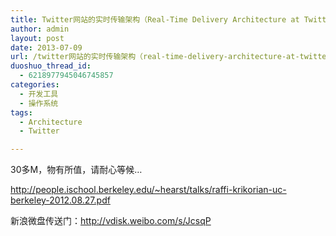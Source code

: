 ```yaml
---
title: Twitter网站的实时传输架构（Real-Time Delivery Architecture at Twitter）
author: admin
layout: post
date: 2013-07-09
url: /twitter网站的实时传输架构（real-time-delivery-architecture-at-twitter）/
duoshuo_thread_id:
  - 6218977945046745857
categories:
  - 开发工具
  - 操作系统
tags:
  - Architecture
  - Twitter

---
```

30多M，物有所值，请耐心等候&#8230;

<http://people.ischool.berkeley.edu/~hearst/talks/raffi-krikorian-uc-berkeley-2012.08.27.pdf>

新浪微盘传送门：<http://vdisk.weibo.com/s/JcsqP>